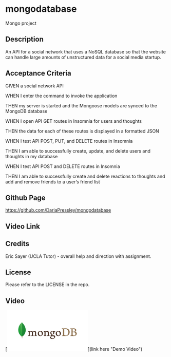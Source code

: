 # mongodatabase
Mongo project

## Description

An API for a social network that uses a NoSQL database so that the website can handle large amounts of unstructured data for a social media startup.

## Acceptance Criteria

GIVEN a social network API

WHEN I enter the command to invoke the application

THEN my server is started and the Mongoose models are synced to the MongoDB database

WHEN I open API GET routes in Insomnia for users and thoughts

THEN the data for each of these routes is displayed in a formatted JSON

WHEN I test API POST, PUT, and DELETE routes in Insomnia

THEN I am able to successfully create, update, and delete users and thoughts in my database

WHEN I test API POST and DELETE routes in Insomnia

THEN I am able to successfully create and delete reactions to thoughts and add and remove friends to a user’s friend list

## Github Page

https://github.com/DariaPressley/mongodatabase

## Video Link



## Credits

Eric Sayer (UCLA Tutor) - overall help and direction with assignment.

## License

Please refer to the LICENSE in the repo.

## Video

[<img src="./images/mongoimage.png" width="50%">](link here "Demo Video")
